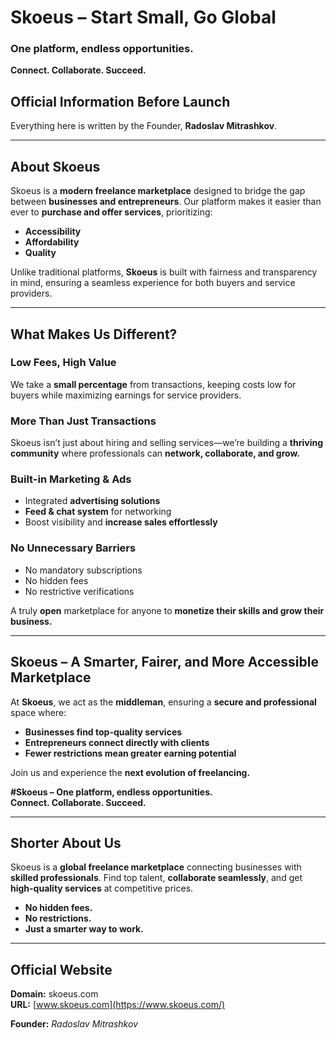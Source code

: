 # Skoeus – Start Small, Go Global

### One platform, endless opportunities.  
**Connect. Collaborate. Succeed.**  

## Official Information Before Launch
Everything here is written by the Founder, **Radoslav Mitrashkov**.

---

## About Skoeus
Skoeus is a **modern freelance marketplace** designed to bridge the gap between **businesses and entrepreneurs**. Our platform makes it easier than ever to **purchase and offer services**, prioritizing:
- **Accessibility**
- **Affordability**
- **Quality**

Unlike traditional platforms, **Skoeus** is built with fairness and transparency in mind, ensuring a seamless experience for both buyers and service providers.

---

## What Makes Us Different?
### Low Fees, High Value
We take a **small percentage** from transactions, keeping costs low for buyers while maximizing earnings for service providers.

### More Than Just Transactions
Skoeus isn’t just about hiring and selling services—we’re building a **thriving community** where professionals can **network, collaborate, and grow.**

### Built-in Marketing & Ads
- Integrated **advertising solutions**
- **Feed & chat system** for networking
- Boost visibility and **increase sales effortlessly**

### No Unnecessary Barriers
- No mandatory subscriptions
- No hidden fees
- No restrictive verifications

A truly **open** marketplace for anyone to **monetize their skills and grow their business.**

---

## Skoeus – A Smarter, Fairer, and More Accessible Marketplace
At **Skoeus**, we act as the **middleman**, ensuring a **secure and professional** space where:
- **Businesses find top-quality services**
- **Entrepreneurs connect directly with clients**
- **Fewer restrictions mean greater earning potential**

Join us and experience the **next evolution of freelancing.**

**#Skoeus – One platform, endless opportunities.**  
**Connect. Collaborate. Succeed.**  

---

## Shorter About Us
Skoeus is a **global freelance marketplace** connecting businesses with **skilled professionals**. Find top talent, **collaborate seamlessly**, and get **high-quality services** at competitive prices.

- **No hidden fees.**
- **No restrictions.**
- **Just a smarter way to work.**

---

## Official Website
**Domain:** skoeus.com  
**URL:** [www.skoeus.com](https://www.skoeus.com/)  

**Founder:** *Radoslav Mitrashkov*
